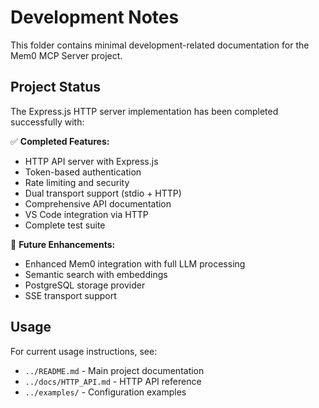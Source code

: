 # Development Notes

This folder contains minimal development-related documentation for the Mem0 MCP Server project.

## Project Status

The Express.js HTTP server implementation has been completed successfully with:

✅ **Completed Features:**
- HTTP API server with Express.js
- Token-based authentication
- Rate limiting and security
- Dual transport support (stdio + HTTP)
- Comprehensive API documentation
- VS Code integration via HTTP
- Complete test suite

🚧 **Future Enhancements:**
- Enhanced Mem0 integration with full LLM processing
- Semantic search with embeddings
- PostgreSQL storage provider
- SSE transport support

## Usage

For current usage instructions, see:
- `../README.md` - Main project documentation
- `../docs/HTTP_API.md` - HTTP API reference
- `../examples/` - Configuration examples